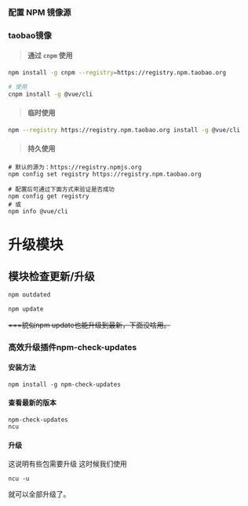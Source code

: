### 配置 NPM 镜像源

### taobao镜像

> #### 通过 `cnpm` 使用

```sh
npm install -g cnpm --registry=https://registry.npm.taobao.org

# 使用
cnpm install -g @vue/cli
```

> 
>
> #### 临时使用

```sh
npm --registry https://registry.npm.taobao.org install -g @vue/cli
```

> #### 持久使用

```shell
# 默认的源为：https://registry.npmjs.org
npm config set registry https://registry.npm.taobao.org

# 配置后可通过下面方式来验证是否成功
npm config get registry
# 或
npm info @vue/cli
```



# 升级模块

## 模块检查更新/升级

```sh
npm outdated

npm update
```

~~===貌似npm update也能升级到最新，下面没啥用。~~

### 高效升级插件npm-check-updates

#### 安装方法

```
npm install -g npm-check-updates
```

#### 查看最新的版本

```
npm-check-updates
ncu
```

#### 升级

这说明有些包需要升级 这时候我们使用

```
ncu -u
```

就可以全部升级了。